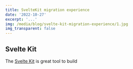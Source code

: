 ```yaml
---
title: SvelteKit migration experience
date: '2022-10-27'
excerpt: '...'
img: /media/blog/svelte-kit-migration-experience/1.jpg
img_transparent: false
---
```


## Svelte Kit

The [Svelte Kit](https://kit.svelte.dev/) is great tool to build
